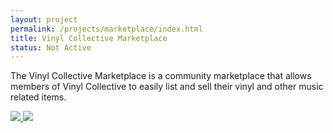 ```yaml
---
layout: project
permalink: /projects/marketplace/index.html
title: Vinyl Collective Marketplace
status: Not Active
---
```


The Vinyl Collective Marketplace is a community marketplace that allows members
of Vinyl Collective to easily list and sell their vinyl and other music related
items.

<p class="gallery">
  <a href="http://www.flickr.com/photos/tsmango/5108650073/in/set-72157625227084862/" target="_blank">
    <img rel="" src="http://farm2.staticflickr.com/1144/5108650073_1231e66db4_s.jpg" />
  </a>
  <a href="http://www.flickr.com/photos/tsmango/5109247796/in/set-72157625227084862/" target="_blank">
    <img rel="" src="http://farm2.staticflickr.com/1387/5109247796_1d99cf9c89_s.jpg" />
  </a>
</p>
